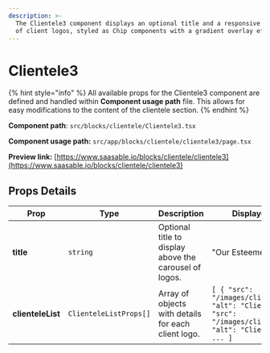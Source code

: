 ```yaml
---
description: >-
  The Clientele3 component displays an optional title and a responsive carousel
  of client logos, styled as Chip components with a gradient overlay effect.
---
```


# Clientele3

{% hint style="info" %}
All available props for the Clientele3 component are defined and handled within **Component usage path** file. This allows for easy modifications to the content of the clientele section.
{% endhint %}

**Component path**: `src/blocks/clientele/Clientele3.tsx`

**Component usage path:**  `src/app/blocks/clientele/clientele3/page.tsx`

**Preview link:** [https://www.saasable.io/blocks/clientele/clientele3](https://www.saasable.io/blocks/clientele/clientele3)

## Props Details

| Prop              | Type                   | Description	                                           | Displayed as                                                                                                        |
| ----------------- | ---------------------- | ------------------------------------------------------ | ------------------------------------------------------------------------------------------------------------------- |
| **title**         | `string`               | Optional title to display above the carousel of logos. | "Our Esteemed Clients"                                                                                              |
| **clienteleList** | `ClienteleListProps[]` | Array of objects with details for each client logo.    | `[ { "src": "/images/client1.png", "alt": "Client 1" }, { "src": "/images/client2.png", "alt": "Client 2" }, ... ]` |
